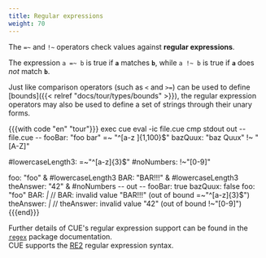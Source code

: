 ```yaml
---
title: Regular expressions
weight: 70
---
```


The `=~` and `!~` operators check values against **regular expressions**.

The expression `a =~ b` is true if **`a`** matches **`b`**,
while `a !~ b` is true if **`a`** does _not_ match **`b`**.

Just like comparison operators (such as `<` and `>=`) can be used to define
[bounds]({{< relref "docs/tour/types/bounds" >}}),
the regular expression operators may also be used to define a set of strings
through their unary forms.

{{{with code "en" "tour"}}}
exec cue eval -ic file.cue
cmp stdout out
-- file.cue --
fooBar:  "foo bar" =~ "^[a-z ]{1,100}$"
bazQuux: "baz Quux" !~ "[A-Z]"

#lowercaseLength3: =~"^[a-z]{3}$"
#noNumbers:        !~"[0-9]"

foo:       "foo" & #lowercaseLength3
BAR:       "BAR!!!" & #lowercaseLength3
theAnswer: "42" & #noNumbers
-- out --
fooBar:    true
bazQuux:   false
foo:       "foo"
BAR:       _|_ // BAR: invalid value "BAR!!!" (out of bound =~"^[a-z]{3}$")
theAnswer: _|_ // theAnswer: invalid value "42" (out of bound !~"[0-9]")
{{{end}}}

Further details of CUE's regular expression support can be found in the
[`regex`](https://pkg.go.dev/cuelang.org/go/pkg/regexp#pkg-overview)
package documentation.\
CUE supports the [RE2](https://golang.org/s/re2syntax) regular expression syntax.
